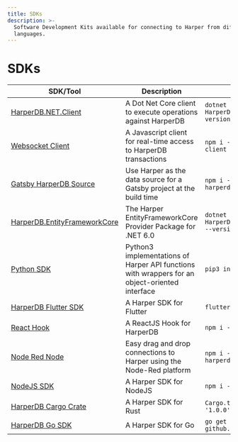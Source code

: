 ```yaml
---
title: SDKs
description: >-
  Software Development Kits available for connecting to Harper from different
  languages.
---
```


# SDKs

| SDK/Tool                                                                                    | Description                                                                                    | Installation                                                      |
| ------------------------------------------------------------------------------------------- | ---------------------------------------------------------------------------------------------- | ----------------------------------------------------------------- |
| [HarperDB.NET.Client](https:/www.nuget.org/packages/HarperDB.NET.Client)                   | A Dot Net Core client to execute operations against HarperDB                                   | `dotnet add package HarperDB.NET.Client --version 1.1.0`          |
| [Websocket Client](https:/www.npmjs.com/package/harperdb-websocket-client)                 | A Javascript client for real-time access to HarperDB transactions                              | `npm i -s harperdb-websocket-client`                              |
| [Gatsby HarperDB Source](https:/www.npmjs.com/package/gatsby-source-harperdb)              | Use Harper as the data source for a Gatsby project at the build time                           | `npm i -s gatsby-source-harperdb`                                 |
| [HarperDB.EntityFrameworkCore](https:/www.nuget.org/packages/HarperDB.EntityFrameworkCore) | The Harper EntityFrameworkCore Provider Package for .NET 6.0                                   | `dotnet add package HarperDB.EntityFrameworkCore --version 1.0.0` |
| [Python SDK](https:/pypi.org/project/harperdb/)                                            | Python3 implementations of Harper API functions with wrappers for an object-oriented interface | `pip3 install harperdb`                                           |
| [HarperDB Flutter SDK](https:/github.com/HarperDB/harperdb-sdk-flutter)                    | A Harper SDK for Flutter                                                                       | `flutter pub add harperdb`                                        |
| [React Hook](https:/www.npmjs.com/package/use-harperdb)                                    | A ReactJS Hook for HarperDB                                                                    | `npm i -s use-harperdb`                                           |
| [Node Red Node](https:/flows.nodered.org/node/node-red-contrib-harperdb)                   | Easy drag and drop connections to Harper using the Node-Red platform                           | `npm i -s node-red-contrib-harperdb`                              |
| [NodeJS SDK](https:/www.npmjs.com/package/harperive)                                       | A Harper SDK for NodeJS                                                                        | `npm i -s harperive`                                              |
| [HarperDB Cargo Crate](https:/crates.io/crates/harperdb)                                   | A Harper SDK for Rust                                                                          | `Cargo.toml > harperdb = '1.0.0'`                                 |
| [HarperDB Go SDK](https:/github.com/HarperDB/sdk-go)                                       | A Harper SDK for Go                                                                            | `go get github.com/HarperDB/sdk-go`                               |
